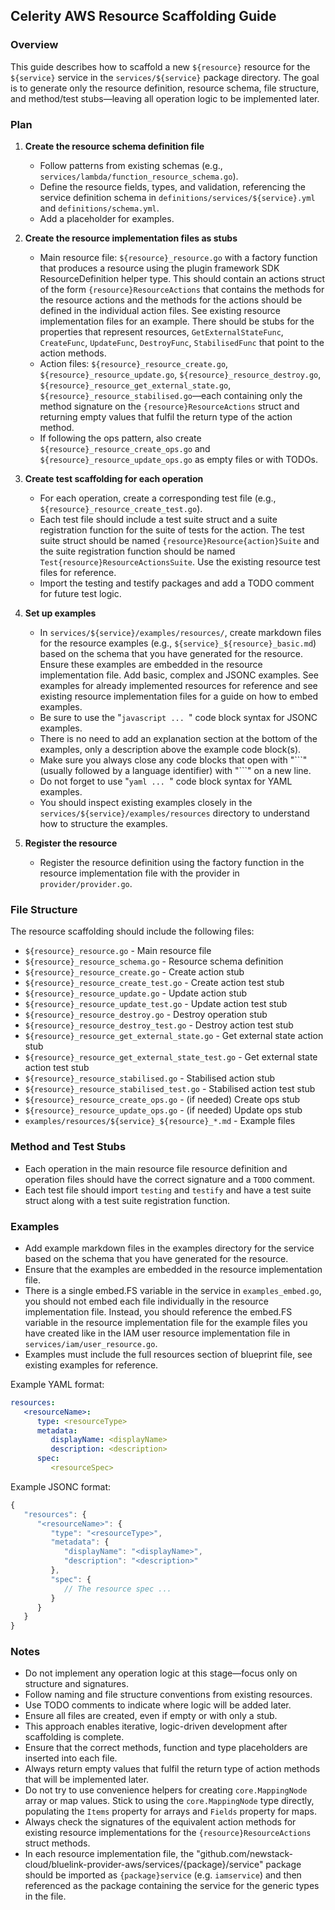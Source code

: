 ## Celerity AWS Resource Scaffolding Guide

### Overview

This guide describes how to scaffold a new `${resource}` resource for the `${service}` service in the `services/${service}` package directory. The goal is to generate only the resource definition, resource schema, file structure, and method/test stubs—leaving all operation logic to be implemented later.

### Plan

1. **Create the resource schema definition file**
   - Follow patterns from existing schemas (e.g., `services/lambda/function_resource_schema.go`).
   - Define the resource fields, types, and validation, referencing the service definition schema in `definitions/services/${service}.yml` and `definitions/schema.yml`.
   - Add a placeholder for examples.

2. **Create the resource implementation files as stubs**
   - Main resource file: `${resource}_resource.go` with a factory function that produces a resource using the plugin framework SDK ResourceDefinition helper type. This should contain an actions struct of the form `{resource}ResourceActions` that contains the methods for the resource actions and the methods for the actions should be defined in the individual action files. See existing resource implementation files for an example.
   There should be stubs for the properties that represent resources, `GetExternalStateFunc`, `CreateFunc`, `UpdateFunc`, `DestroyFunc`, `StabilisedFunc` that point to the action methods.
   - Action files: `${resource}_resource_create.go`, `${resource}_resource_update.go`, `${resource}_resource_destroy.go`, `${resource}_resource_get_external_state.go`, `${resource}_resource_stabilised.go`—each containing only the method signature on the `{resource}ResourceActions` struct and returning empty values that fulfil the return type of the action method.
   - If following the ops pattern, also create `${resource}_resource_create_ops.go` and `${resource}_resource_update_ops.go` as empty files or with TODOs.

3. **Create test scaffolding for each operation**
   - For each operation, create a corresponding test file (e.g., `${resource}_resource_create_test.go`).
   - Each test file should include a test suite struct and a suite registration function for the suite of tests for the action. The test suite struct should be named `{resource}Resource{action}Suite` and the suite registration function should be named `Test{resource}ResourceActionsSuite`. Use the existing resource test files for reference.
   - Import the testing and testify packages and add a TODO comment for future test logic.

4. **Set up examples**
   - In `services/${service}/examples/resources/`, create markdown files for the resource examples (e.g., `${service}_${resource}_basic.md`) based on the schema that you have generated for the resource. Ensure these examples are embedded in the resource implementation file. Add basic, complex and JSONC examples. See examples for already implemented resources for reference and see existing resource implementation files for a guide on how to embed examples.
   - Be sure to use the "```javascript ... ```" code block syntax for JSONC examples.
   - There is no need to add an explanation section at the bottom of the examples, only a description above the example code block(s).
   - Make sure you always close any code blocks that open with "\`\`\`" (usually followed by a language identifier) with "\`\`\`" on a new line.
   - Do not forget to use "```yaml ... ```" code block syntax for YAML examples.
   - You should inspect existing examples closely in the `services/${service}/examples/resources` directory to understand how to structure the examples.


5. **Register the resource**
   - Register the resource definition using the factory function in the resource implementation file with the provider in `provider/provider.go`.

### File Structure

The resource scaffolding should include the following files:

- `${resource}_resource.go` - Main resource file
- `${resource}_resource_schema.go` - Resource schema definition
- `${resource}_resource_create.go` - Create action stub
- `${resource}_resource_create_test.go` - Create action test stub
- `${resource}_resource_update.go` - Update action stub
- `${resource}_resource_update_test.go` - Update action test stub
- `${resource}_resource_destroy.go` - Destroy operation stub
- `${resource}_resource_destroy_test.go` - Destroy action test stub
- `${resource}_resource_get_external_state.go` - Get external state action stub
- `${resource}_resource_get_external_state_test.go` - Get external state action test stub
- `${resource}_resource_stabilised.go` - Stabilised action stub
- `${resource}_resource_stabilised_test.go` - Stabilised action test stub
- `${resource}_resource_create_ops.go` - (if needed) Create ops stub
- `${resource}_resource_update_ops.go` - (if needed) Update ops stub
- `examples/resources/${service}_${resource}_*.md` - Example files

### Method and Test Stubs

- Each operation in the main resource file resource definition and operation files should have the correct signature and a `TODO` comment.
- Each test file should import `testing` and `testify` and have a test suite struct along with a test suite registration function.

### Examples

- Add example markdown files in the examples directory for the service based on the schema that you have generated for the resource.
- Ensure that the examples are embedded in the resource implementation file.
- There is a single embed.FS variable in the service in `examples_embed.go`, you should not embed each file individually in the resource implementation file. Instead, you should reference the embed.FS variable in the resource implementation file for the example files you have created like in the IAM user resource implementation file in `services/iam/user_resource.go`.
- Examples must include the full resources section of blueprint file, see existing examples for reference.

Example YAML format:

```yaml
resources:
   <resourceName>:
      type: <resourceType>
      metadata:
         displayName: <displayName>
         description: <description>
      spec:
         <resourceSpec>
```

Example JSONC format:

```javascript
{
   "resources": {
      "<resourceName>": {
         "type": "<resourceType>",
         "metadata": {
            "displayName": "<displayName>",
            "description": "<description>"
         },
         "spec": {
            // The resource spec ...
         }
      }
   }
}
```

### Notes

- Do not implement any operation logic at this stage—focus only on structure and signatures.
- Follow naming and file structure conventions from existing resources.
- Use TODO comments to indicate where logic will be added later.
- Ensure all files are created, even if empty or with only a stub.
- This approach enables iterative, logic-driven development after scaffolding is complete. 
- Ensure that the correct methods, function and type placeholders are inserted into each file.
- Always return empty values that fulfil the return type of action methods that will be implemented later.
- Do not try to use convenience helpers for creating `core.MappingNode` array or map values. Stick to using the `core.MappingNode` type directly, populating the `Items` property for arrays and `Fields` property for maps.
- Always check the signatures of the equivalent action methods for existing resource implementations for the `{resource}ResourceActions` struct methods.
- In each resource implementation file, the "github.com/newstack-cloud/bluelink-provider-aws/services/{package}/service" package should be imported as `{package}service` (e.g. `iamservice`) and then referenced as the package containing the service for the generic types in the file.
